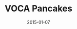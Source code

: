 ---
layout: post
title:  "VOCA Pancakes"
date:   2015-01-07
start:  "10:00"
end:    "2:00"
categories: events
---